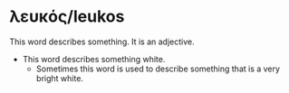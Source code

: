 # λευκός/leukos
This word describes something. It is an adjective.

* This word describes something white.
    * Sometimes this word is used to describe something that is a very bright white.
